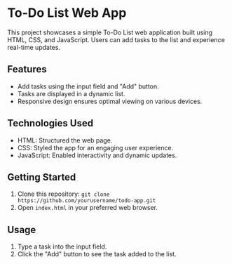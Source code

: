 # To-Do List Web App

This project showcases a simple To-Do List web application built using HTML, CSS, and JavaScript. Users can add tasks to the list and experience real-time updates.

## Features

- Add tasks using the input field and "Add" button.
- Tasks are displayed in a dynamic list.
- Responsive design ensures optimal viewing on various devices.

## Technologies Used

- HTML: Structured the web page.
- CSS: Styled the app for an engaging user experience.
- JavaScript: Enabled interactivity and dynamic updates.

## Getting Started

1. Clone this repository: `git clone https://github.com/yourusername/todo-app.git`
2. Open `index.html` in your preferred web browser.

## Usage

1. Type a task into the input field.
2. Click the "Add" button to see the task added to the list.

